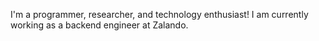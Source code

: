 I'm a programmer, researcher, and technology enthusiast! I am currently working as a backend engineer at Zalando.
